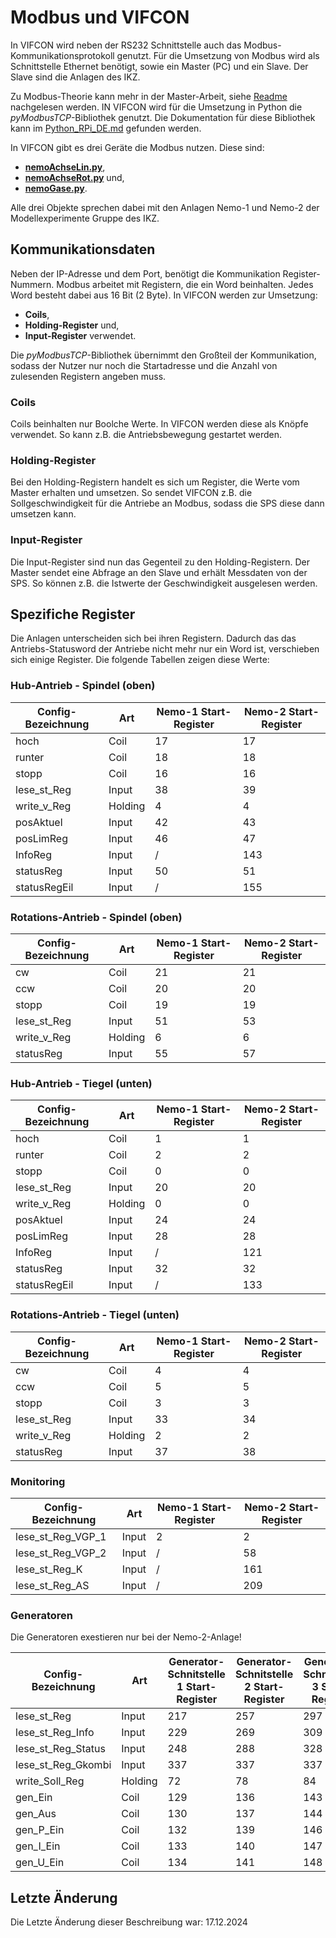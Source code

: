 # Modbus und VIFCON

In VIFCON wird neben der RS232 Schnittstelle auch das Modbus-Kommunikationsprotokoll genutzt. Für die Umsetzung von Modbus wird als Schnittstelle Ethernet benötigt, sowie ein Master (PC) und ein Slave. Der Slave sind die Anlagen des IKZ. 

Zu Modbus-Theorie kann mehr in der Master-Arbeit, siehe [Readme](../Readme.md) nachgelesen werden. IN VIFCON wird für die Umsetzung in Python die *pyModbusTCP*-Bibliothek genutzt. Die Dokumentation für diese Bibliothek kann im [Python_RPi_DE.md](Python_RPi_DE.md) gefunden werden.

In VIFCON gibt es drei Geräte die Modbus nutzen. Diese sind:

- [**nemoAchseLin.py**](../vifcon/devices/nemoAchseLin.py),
- [**nemoAchseRot.py**](../vifcon/devices/nemoAchseRot.py) und,
- [**nemoGase.py**](../vifcon/devices/nemoGase.py).

Alle drei Objekte sprechen dabei mit den Anlagen Nemo-1 und Nemo-2 der Modellexperimente Gruppe des IKZ. 

## Kommunikationsdaten

Neben der IP-Adresse und dem Port, benötigt die Kommunikation Register-Nummern. Modbus arbeitet mit Registern, die ein Word beinhalten. Jedes Word besteht dabei aus 16 Bit (2 Byte). In VIFCON werden zur Umsetzung:

- **Coils**,
- **Holding-Register** und,
- **Input-Register** verwendet.

Die *pyModbusTCP*-Bibliothek übernimmt den Großteil der Kommunikation, sodass der Nutzer nur noch die Startadresse und die Anzahl von zulesenden Registern angeben muss.

### Coils

Coils beinhalten nur Boolche Werte. In VIFCON werden diese als Knöpfe verwendet. So kann z.B. die Antriebsbewegung gestartet werden. 

### Holding-Register

Bei den Holding-Registern handelt es sich um Register, die Werte vom Master erhalten und umsetzen. So sendet VIFCON z.B. die Sollgeschwindigkeit für die Antriebe an Modbus, sodass die SPS diese dann umsetzen kann.

### Input-Register 

Die Input-Register sind nun das Gegenteil zu den Holding-Registern. Der Master sendet eine Abfrage an den Slave und erhält Messdaten von der SPS. So können z.B. die Istwerte der Geschwindigkeit ausgelesen werden. 

## Spezifiche Register

Die Anlagen unterscheiden sich bei ihren Registern. Dadurch das das Antriebs-Statusword der Antriebe nicht mehr nur ein Word ist, verschieben sich einige Register. Die folgende Tabellen zeigen diese Werte:

### Hub-Antrieb - Spindel (oben)

Config-Bezeichnung |  Art | Nemo-1 Start-Register | Nemo-2 Start-Register
--- | --- | --- | --- 
hoch        | Coil    | 17 | 17
runter      | Coil    | 18 | 18
stopp       | Coil    | 16 | 16
lese_st_Reg | Input   | 38 | 39
write_v_Reg | Holding |  4 |  4
posAktuel   | Input   | 42 | 43
posLimReg   | Input   | 46 | 47
InfoReg     | Input   |  / | 143
statusReg   | Input   | 50 | 51
statusRegEil| Input   |  / | 155

### Rotations-Antrieb - Spindel (oben)

Config-Bezeichnung |  Art | Nemo-1 Start-Register | Nemo-2 Start-Register
--- | --- | --- | --- 
cw          | Coil    | 21 | 21
ccw         | Coil    | 20 | 20
stopp       | Coil    | 19 | 19
lese_st_Reg | Input   | 51 | 53
write_v_Reg | Holding |  6 |  6
statusReg   | Input   | 55 | 57

### Hub-Antrieb - Tiegel (unten)

Config-Bezeichnung |  Art | Nemo-1 Start-Register | Nemo-2 Start-Register
--- | --- | --- | --- 
hoch        | Coil    |  1 |  1
runter      | Coil    |  2 |  2
stopp       | Coil    |  0 |  0
lese_st_Reg | Input   | 20 | 20
write_v_Reg | Holding |  0 |  0
posAktuel   | Input   | 24 | 24
posLimReg   | Input   | 28 | 28
InfoReg     | Input   |  / | 121
statusReg   | Input   | 32 | 32
statusRegEil| Input   |  / | 133

### Rotations-Antrieb - Tiegel (unten)

Config-Bezeichnung |  Art | Nemo-1 Start-Register | Nemo-2 Start-Register
--- | --- | --- | --- 
cw          | Coil    |  4 |  4
ccw         | Coil    |  5 |  5
stopp       | Coil    |  3 |  3
lese_st_Reg | Input   | 33 | 34 
write_v_Reg | Holding |  2 |  2
statusReg   | Input   | 37 | 38

### Monitoring

Config-Bezeichnung |  Art | Nemo-1 Start-Register | Nemo-2 Start-Register
--- | --- | --- | --- 
lese_st_Reg_VGP_1   | Input | 2 |   2
lese_st_Reg_VGP_2   | Input | / |  58
lese_st_Reg_K       | Input | / | 161
lese_st_Reg_AS      | Input | / | 209

### Generatoren

Die Generatoren exestieren nur bei der Nemo-2-Anlage!

Config-Bezeichnung |  Art | Generator-Schnitstelle 1 Start-Register | Generator-Schnitstelle 2 Start-Register | Generator-Schnitstelle 3 Start-Register
--- | --- | --- | --- | ---
lese_st_Reg         | Input   | 217 | 257 | 297
lese_st_Reg_Info    | Input   | 229 | 269 | 309
lese_st_Reg_Status  | Input   | 248 | 288 | 328
lese_st_Reg_Gkombi  | Input   | 337 | 337 | 337
write_Soll_Reg      | Holding |  72 |  78 |  84
gen_Ein             | Coil    | 129 | 136 | 143
gen_Aus             | Coil    | 130 | 137 | 144
gen_P_Ein           | Coil    | 132 | 139 | 146
gen_I_Ein           | Coil    | 133 | 140 | 147
gen_U_Ein           | Coil    | 134 | 141 | 148


## Letzte Änderung

Die Letzte Änderung dieser Beschreibung war: 17.12.2024